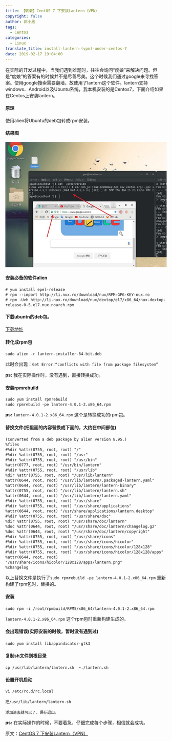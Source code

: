 ```yaml
---
title: 【转载】CentOS 7 下安装Lantern（VPN）
copyright: false
author: 郭小黑
tags:
  - Centos
categories:
  - Linux
translate_title: install-lantern-(vpn)-under-centos-7
date: 2019-02-17 19:04:00
---
```


在实际的开发过程中，当我们遇到难题时，往往会询问“度娘”来解决问题。但是“度娘”的答案有的时候并不是尽善尽美。这个时候我们通过google来寻找答案。使用google搜索需要翻墙，故使用了lantern这个软件。lantern支持windows、Android以及Ubuntu系统，我本机安装的是Centos7，下面介绍如果在Centos上安装lantern。

<!--more--> 

#### 原理
 使用alien将Ubuntu的deb包转成rpm安装。
#### 结果图
![](/images/lantern/lantern01.jpg)

#### 安装必备的软件alien

```
# yum install epel-release
# rpm --import http://li.nux.ro/download/nux/RPM-GPG-KEY-nux.ro
# rpm -Uvh http://li.nux.ro/download/nux/dextop/el7/x86_64/nux-dextop-release-0-5.el7.nux.noarch.rpm
```

#### 下载ubuntn的deb包。
[下载地址](https://github.com/getlantern/lantern/releases/tag/latest)

#### 转化成rpm包

`sudo alien -r lantern-installer-64-bit.deb`

此时会出现：`Get Error:“conflicts with file from package filesystem”` 

**ps:** 我在实际操作时，没有遇到，直接转换成功。

#### 安装rpmrebuild

```
sudo yum install rpmrebuild
sudo rpmrebuild -pe lantern-4.0.1-2.x86_64.rpm
```

**ps:** `lantern-4.0.1-2.x86_64.rpm` 这个是转换成功的rpm包。

#### 替换文件(把里面的内容替换成下面的，大约在中间部位)


```
(Converted from a deb package by alien version 8.95.)
%files
#%dir %attr(0755, root, root) "/"
#%dir %attr(0755, root, root) "/usr"
#%dir %attr(0755, root, root) "/usr/bin"
%attr(0777, root, root) "/usr/bin/lantern"
#%dir %attr(0755, root, root) "/usr/lib"
%dir %attr(0755, root, root) "/usr/lib/lantern"
%attr(0644, root, root) "/usr/lib/lantern/.packaged-lantern.yaml"
%attr(0644, root, root) "/usr/lib/lantern/lantern-binary"
%attr(0755, root, root) "/usr/lib/lantern/lantern.sh"
%attr(0644, root, root) "/usr/lib/lantern/lantern.yaml"
#%dir %attr(0755, root, root) "/usr/share"
#%dir %attr(0755, root, root) "/usr/share/applications"
%attr(0644, root, root) "/usr/share/applications/lantern.desktop"
#%dir %attr(0755, root, root) "/usr/share/doc"
%dir %attr(0755, root, root) "/usr/share/doc/lantern"
%doc %attr(0644, root, root) "/usr/share/doc/lantern/changelog.gz"
%doc %attr(0644, root, root) "/usr/share/doc/lantern/copyright"
#%dir %attr(0755, root, root) "/usr/share/icons"
#%dir %attr(0755, root, root) "/usr/share/icons/hicolor"
#%dir %attr(0755, root, root) "/usr/share/icons/hicolor/128x128"
#%dir %attr(0755, root, root) "/usr/share/icons/hicolor/128x128/apps"
%attr(0644, root, root) "/usr/share/icons/hicolor/128x128/apps/lantern.png"
%changelog
```

以上替换文件是执行了`sudo rpmrebuild -pe lantern-4.0.1-2.x86_64.rpm` 重新构建了rpm包时，替换的。

#### 安装

`sudo rpm -i /root/rpmbuild/RPMS/x86_64/lantern-4.0.1-2.x86_64.rpm`

`lantern-4.0.1-2.x86_64.rpm` 这个rpm包时重新构建生成的。

#### 会出现错误(实际安装的时候，暂时没有遇到过)

`sudo yum install libappindicator-gtk3`

#### 复制sh文件到根目录

`cp /usr/lib/lantern/lantern.sh  ~./lantern.sh  
`

#### 设置开机启动

```
vi /etc/rc.d/rc.local

把/usr/lib/lantern/lantern.sh  

添加进去就可以了，保存退出。
```

**ps:** 在实际操作的时候，不要着急，仔细完成每个步骤，相信就会成功。

原文：[CentOS 7 下安装Lantern（VPN）](https://segmentfault.com/a/1190000013278021?utm_source=channel-hottest/*&^%$)
